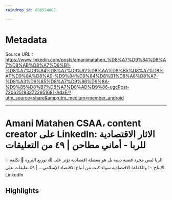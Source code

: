 ```yaml
---
raindrop_id: 806924802

---
```


# Metadata
Source URL:: https://www.linkedin.com/posts/amanimatahen_%D8%A7%D9%84%D8%A7%D8%AB%D8%A7%D8%B1-%D8%A7%D9%84%D8%A7%D9%82%D8%AA%D8%B5%D8%A7%D8%AF%D9%8A%D8%A9-%D9%84%D9%84%D8%B1%D8%A8%D8%A7-%D8%A3%D9%85%D8%A7%D9%86%D9%8A-%D9%85%D8%B7%D8%A7%D8%AD%D9%86-ugcPost-7206251933722951681-AdxE/?utm_source=share&amp;utm_medium=member_android


---
# Amani Matahen CSAA، content creator على LinkedIn: الاثار الاقتصادية للربا - أماني مطاحن | ٤٩ من التعليقات

💡 الربا ليس مجرد قضية دينية   بل هو معضلة اقتصادية تؤثر على  💰 توزيع الثروة   💸 تكلفة الإنتاج  📉 والكفاءة الاقتصادية   سواء كنت من أتباع الاقتصاد الإسلامي… | ٤٩ تعليقات على LinkedIn

## Highlights
